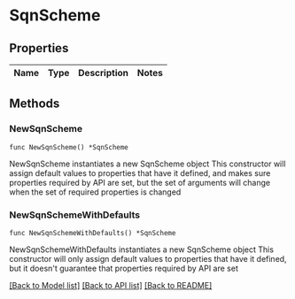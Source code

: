 # SqnScheme

## Properties

Name | Type | Description | Notes
------------ | ------------- | ------------- | -------------

## Methods

### NewSqnScheme

`func NewSqnScheme() *SqnScheme`

NewSqnScheme instantiates a new SqnScheme object
This constructor will assign default values to properties that have it defined,
and makes sure properties required by API are set, but the set of arguments
will change when the set of required properties is changed

### NewSqnSchemeWithDefaults

`func NewSqnSchemeWithDefaults() *SqnScheme`

NewSqnSchemeWithDefaults instantiates a new SqnScheme object
This constructor will only assign default values to properties that have it defined,
but it doesn't guarantee that properties required by API are set


[[Back to Model list]](../README.md#documentation-for-models) [[Back to API list]](../README.md#documentation-for-api-endpoints) [[Back to README]](../README.md)


